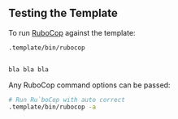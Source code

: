 ## Testing the Template

To run [RuboCop](https://github.com/rubocop/rubocop) against the template:


```sh
.template/bin/rubocop


bla bla bla
```

Any RuboCop command options can be passed:


```sh
# Run Ru`boCop with auto correct
.template/bin/rubocop -a
```

